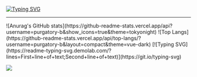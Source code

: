 [![Typing SVG](https://readme-typing-svg.demolab.com?font=Fira+Code&size=50&pause=1000&color=05C079&center=true&vCenter=true&width=800&height=55&lines=Hey!+guy;I'm+Purgatory)](https://git.io/typing-svg)
<hr>
![Anurag's GitHub stats](https://github-readme-stats.vercel.app/api?username=purgatory-b&show_icons=true&theme=tokyonight) 
![Top Langs](https://github-readme-stats.vercel.app/api/top-langs/?username=purgatory-b&layout=compact&theme=vue-dark)
[![Typing SVG](https://readme-typing-svg.demolab.com/?lines=First+line+of+text;Second+line+of+text)](https://git.io/typing-svg)

![](https://img.shields.io/badge/python-3.9-orange)
<!--START_SECTION:waka-->
<!--END_SECTION:waka-->
<!--
**purgatory-b/purgatory-b** is a ✨ _special_ ✨ repository because its `README.md` (this file) appears on your GitHub profile.

Here are some ideas to get you started:

- 🔭 I’m currently working on ...
- 🌱 I’m currently learning ...
- 👯 I’m looking to collaborate on ...
- 🤔 I’m looking for help with ...
- 💬 Ask me about ...
- 📫 How to reach me: ...
- 😄 Pronouns: ...
- ⚡ Fun fact: ...
-->
